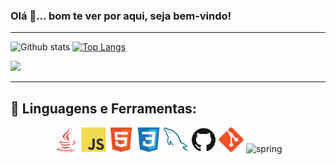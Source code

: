 ### Olá 👋... bom te ver por aqui, seja bem-vindo!

____________________________________________________________________________________________________________________________________________________________

![Github stats](https://github-readme-stats.vercel.app/api?username=JeanSisse&theme=prussian&show_icons=true&custom_title=GitHub%20Stats) [![Top Langs](https://github-readme-stats.vercel.app/api/top-langs/?username=JeanSisse&theme=prussian&exclude_repo=HeMPS8.5_,7.3_temperatura&hide=Yacc,Makefile,Tcl,Lex,css&langs_count=7&layout=compact)](https://github.com/JeanSisse/github-readme-stats)



<!--&custom_title=Top's github stats
**JeanSisse/JeanSisse** is a ✨ _special_ ✨ repository because its `README.md` (this file) appears on your GitHub profile.

Here are some ideas to get you started:

- 🔭 I’m currently working on ...
- 🌱 I’m currently learning ...
- 👯 I’m looking to collaborate on ...
- 🤔 I’m looking for help with ...
- 💬 Ask me about ...
- 📫 How to reach me: ...
- 😄 Pronouns: ...
- ⚡ Fun fact: ...
-->
![](https://komarev.com/ghpvc/?username=JeanSisse&color=red&style=flat)

___________________________________________________________________________________________________________________________________________________________________
## 🧰 Linguagens e Ferramentas:
<p align="center">
<img src="https://raw.githubusercontent.com/devicons/devicon/master/icons/java/java-plain.svg"  alt="Java" style="max-width:100%;" height="40">
  
<img src="https://raw.githubusercontent.com/devicons/devicon/master/icons/javascript/javascript-original.svg"  alt="javascript" style="max-width:100%;" height="40">
  
<img src="https://raw.githubusercontent.com/devicons/devicon/master/icons/html5/html5-original.svg"  alt="html" style="max-width:100%;" height="40">
  
<img src="https://raw.githubusercontent.com/devicons/devicon/master/icons/css3/css3-original.svg"  alt="css 3" style="max-width:100%;" height="40">
  
<img src="https://raw.githubusercontent.com/devicons/devicon/master/icons/mysql/mysql-original.svg" style="max-width:100%;" height="40">
  
<img src="https://raw.githubusercontent.com/devicons/devicon/master/icons/github/github-original.svg" style="max-width:100%;" height="40">
  
<img src="https://raw.githubusercontent.com/devicons/devicon/master/icons/git/git-original.svg" style="max-width:100%;" height="40">
  
<img src="https://camo.githubusercontent.com/4545b55c7771bbd175235c80b518dcbbf2f6ee0b984a51ad9363cba8cb70e67c/68747470733a2f2f7777772e766563746f726c6f676f2e7a6f6e652f6c6f676f732f737072696e67696f2f737072696e67696f2d69636f6e2e737667" alt="spring" data-canonical-src="https://www.vectorlogo.zone/logos/springio/springio-icon.svg" style="max-width:100%;" height="40">
</p>



